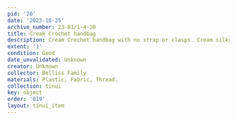 ```yaml
---
pid: '20'
date: '2023-10-25'
archive_number: 23-01/1-4-20
title: Cream Crochet handbag
description: Cream Crochet handbag with no strap or clasps. Cream silky inside.
extent: '1'
condition: Good
date_unvalidated: Unknown
creator: Unknown
collector: Belliss Family
materials: Plastic, Fabric, Thread.
collection: tinui
key: object
order: '019'
layout: tinui_item
---
```

